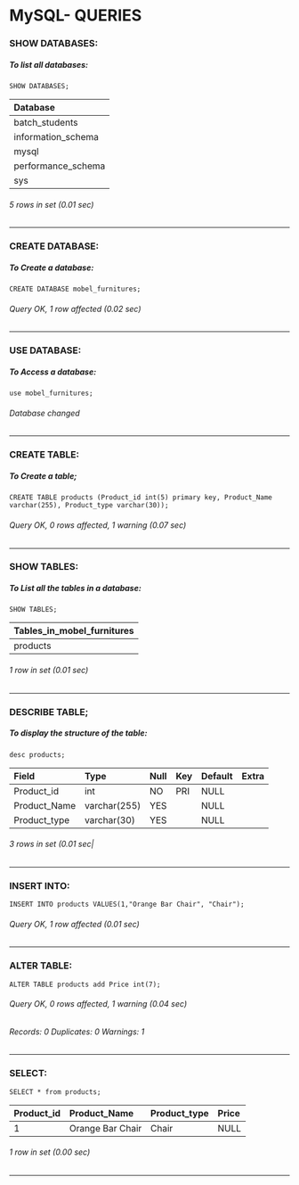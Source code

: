 # MySQL- QUERIES
### SHOW DATABASES:
##### To list all databases:
```syntax
SHOW DATABASES;
```
| Database           |
|:-------------------|
| batch_students     |
| information_schema |
| mysql              |
| performance_schema |
| sys                |

###### 5 rows in set (0.01 sec)
****

### CREATE DATABASE:
##### To Create a database:
```syntax
CREATE DATABASE mobel_furnitures;
```
###### Query OK, 1 row affected (0.02 sec) 
****

### USE DATABASE:
##### To Access a database:
```syntax
use mobel_furnitures;
```
###### Database changed
****

### CREATE TABLE:
##### To Create a table;
```syntax
CREATE TABLE products (Product_id int(5) primary key, Product_Name varchar(255), Product_type varchar(30)); 
```
###### Query OK, 0 rows affected, 1 warning (0.07 sec)
****

### SHOW TABLES:
##### To List all the tables in a database:
```syntax
SHOW TABLES;
```
|Tables_in_mobel_furnitures |
|:--------------------------|
| products                  |

###### 1 row in set (0.01 sec)
****

### DESCRIBE TABLE;
##### To display the structure of the table:
```syntax
desc products;
```
| Field        | Type         | Null | Key | Default | Extra |
|:-------------|:-------------|:-----|:----|:--------|:------|
| Product_id   | int          | NO   | PRI | NULL    |       |
| Product_Name | varchar(255) | YES  |     | NULL    |       |
| Product_type | varchar(30)  | YES  |     | NULL    |       |

###### 3 rows in set (0.01 sec|
****

### INSERT INTO:
```syntax
INSERT INTO products VALUES(1,"Orange Bar Chair", "Chair");
```

###### Query OK, 1 row affected (0.01 sec)
****

### ALTER TABLE:
```syntax
ALTER TABLE products add Price int(7);
```

###### Query OK, 0 rows affected, 1 warning (0.04 sec)
###### Records: 0  Duplicates: 0  Warnings: 1
****

### SELECT:
```syntax
SELECT * from products;
```

| Product_id | Product_Name     | Product_type | Price |
|:-----------|:-----------------|:-------------|:------|
|          1 | Orange Bar Chair | Chair        |  NULL |

###### 1 row in set (0.00 sec)
****